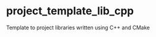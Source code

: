 project_template_lib_cpp
========================

Template to project libraries written using C++ and CMake